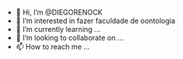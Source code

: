 - 👋 Hi, I’m @DIEGORENOCK
- 👀 I’m interested in fazer faculdade de oontologia
- 🌱 I’m currently learning ...
- 💞️ I’m looking to collaborate on ...
- 📫 How to reach me ...

<!---
DIEGORENOCK/DIEGORENOCK is a ✨ special ✨ repository because its `README.md` (this file) appears on your GitHub profile.
You can click the Preview link to take a look at your changes.
--->
